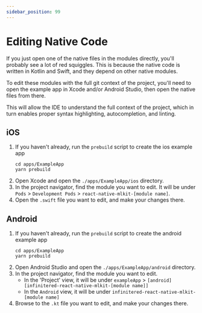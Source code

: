 ```yaml
---
sidebar_position: 99
---
```


# Editing Native Code

If you just open one of the native files in the modules directly, you'll probably see a lot of red squiggles. This is
because the native code is written in Kotlin and Swift, and they depend on other native modules.

To edit these modules with the full git context of the project, you'll need to open the example app in Xcode and/or
Android Studio, then open the native files from there.

This will allow the IDE to understand the full context of the project, which in turn enables proper syntax highlighting,
autocompletion, and linting.

## iOS

1. If you haven't already, run the `prebuild` script to create the ios example app
   ```shell
   cd apps/ExampleApp
   yarn prebuild
   ```
2. Open Xcode and open the `./apps/ExampleApp/ios` directory.
3. In the project navigator, find the module you want to edit. It will be
   under `Pods` > `Development Pods` > `react-native-mlkit-[module name]`.
4. Open the `.swift` file you want to edit, and make your changes there.

## Android

1. If you haven't already, run the `prebuild` script to create the android example app
   ```shell
   cd apps/ExampleApp
   yarn prebuild
   ```
2. Open Android Studio and open the `./apps/ExampleApp/android` directory.
3. In the project navigator, find the module you want to edit.
   - In the 'Project' view, it will be
     under `exampleApp` > `[android] [infinitered-react-native-mlkit-[module name]]`
   - In the `Android` view, it will be under `infinitered-react-native-mlkit-[module name]`
4. Browse to the `.kt` file you want to edit, and make your changes there.
